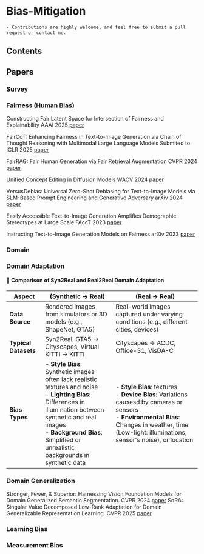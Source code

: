 # Bias-Mitigation


```
- Contributions are highly welcome, and feel free to submit a pull request or contact me.
```
## Contents


## Papers

### Survey
### Fairness (Human Bias)
Constructing Fair Latent Space for Intersection of Fairness and Explainability AAAI 2025 [paper](https://ojs.aaai.org/index.php/AAAI/article/view/32436)

FairCoT: Enhancing Fairness in Text-to-Image Generation via Chain of Thought Reasoning with Multimodal Large Language Models Submited to ICLR 2025 [paper](https://openreview.net/forum?id=WGWoRZb0pT)

FairRAG: Fair Human Generation via Fair Retrieval Augmentation CVPR 2024 [paper](https://openaccess.thecvf.com/content/CVPR2024/papers/Shrestha_FairRAG_Fair_Human_Generation_via_Fair_Retrieval_Augmentation_CVPR_2024_paper.pdf)

Unified Concept Editing in Diffusion Models WACV 2024 [paper](https://arxiv.org/pdf/2308.14761)

VersusDebias: Universal Zero-Shot Debiasing for Text-to-Image Models via SLM-Based Prompt Engineering and Generative Adversary arXiv 2024 [paper](https://arxiv.org/pdf/2407.19524)

Easily Accessible Text-to-Image Generation Amplifies Demographic Stereotypes at Large Scale FAccT 2023 [paper](https://arxiv.org/pdf/2211.03759)

Instructing Text-to-Image Generation Models on Fairness arXiv 2023 [paper](https://arxiv.org/pdf/2302.10893)

### Domain

### Domain Adaptation
#### 🧩 Comparison of Syn2Real and Real2Real Domain Adaptation

| Aspect               | (Synthetic → Real)                                                                 | (Real → Real)                                                                 |
|----------------------|---------------------------------------------------------------------------------------------|-----------------------------------------------------------------------------------------|
| **Data Source**      | Rendered images from simulators or 3D models (e.g., ShapeNet, GTA5)                         | Real-world images captured under varying conditions (e.g., different cities, devices)   |
| **Typical Datasets** | Syn2Real, GTA5 → Cityscapes, Virtual KITTI → KITTI                                          | Cityscapes → ACDC, Office-31, VisDA-C                                             |
| **Bias Types**  | - **Style Bias**: Synthetic images often lack realistic textures and noise<br>- **Lighting Bias**: Differences in illumination between synthetic and real images<br>- **Background Bias**: Simplified or unrealistic backgrounds in synthetic data | - **Style Bias**: textures <br> - **Device Bias**: Variations causesd by cameras or sensors<br>- **Environmental Bias**: Changes in weather, time (Low-light: illuminations, sensor's noise), or location<br> |

### Domain Generalization
Stronger, Fewer, & Superior: Harnessing Vision Foundation Models for Domain Generalized Semantic Segmentation. CVPR 2024 [paper](https://arxiv.org/pdf/2312.04265v5)
SoRA: Singular Value Decomposed Low-Rank Adaptation for Domain Generalizable Representation Learning. CVPR 2025 [paper](https://arxiv.org/pdf/2412.04077v1)

### Learning Bias
### Measurement Bias



